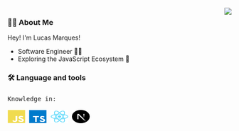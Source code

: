 <br clear="both">
<!--
<img align="right" height="400" src="https://github.com/user-attachments/assets/a0c761bf-cd9d-46cd-a997-696096bf9933" />
-->
<img align="right" height="400" src="https://user-images.githubusercontent.com/81328619/213875785-400ae517-156b-4aca-a787-bac75d84c393.gif" style="margin-left: 20px;" />

###

<div align="left" style="width: 200px; margin-right: 15px">
<!--   <a href="https://www.linkedin.com/in/lucasmarkes/" target="_blank">
    <img src="https://img.shields.io/static/v1?message=LinkedIn&logo=linkedin&label=&color=0077B5&logoColor=white&labelColor=&style=for-the-badge" height="25" alt="linkedin logo"  />
  </a> -->
<!--   <a href="lucasmarkes.dev@gmail.com" target="_blank">
    <img src="https://img.shields.io/static/v1?message=Gmail&logo=gmail&label=&color=D14836&logoColor=white&labelColor=&style=for-the-badge" height="25" alt="gmail logo"  />
  </a> -->
</div>

###

<h3 align="left">👩‍💻  About Me</h3>

<p align="left">
  Hey! I'm Lucas Marques!<br
</p>

- Software Engineer 👨‍💻
- Exploring the JavaScript Ecosystem 🚀

<!--
```javascript
{
  working: "Junior Software Engineer 👨‍💻",
  learning: "Exploring the JavaScript Ecosystem 🚀",
  freeTime: "Improving my English skills 🌍"
}
```
-->
###

<h3 align="left">🛠 Language and tools</h3>

###
<!--
<div align="left">
  <img src="https://cdn.jsdelivr.net/gh/devicons/devicon/icons/typescript/typescript-plain.svg" height="40" alt="typescript logo"  />
  <img width="12" />
  <img src="https://cdn.jsdelivr.net/gh/devicons/devicon/icons/javascript/javascript-plain.svg" height="40" alt="javascript logo"  />
  <img width="12" />
  <img src="https://cdn.jsdelivr.net/gh/devicons/devicon/icons/react/react-original.svg" height="40" alt="react logo"  />
  <img width="12" />
  <img src="https://cdn.jsdelivr.net/gh/devicons/devicon/icons/nextjs/nextjs-original.svg" height="40" alt="nextjs logo"  />
  <img width="12" />
  <img src="https://cdn.jsdelivr.net/gh/devicons/devicon/icons/nodejs/nodejs-original.svg" height="40" alt="nodejs logo"  />
  <img width="12" />
  <img src="https://cdn.jsdelivr.net/gh/devicons/devicon/icons/postgresql/postgresql-original.svg" height="40" alt="postgresql logo"  />
  <img width="12" />
  <img src="https://cdn.jsdelivr.net/gh/devicons/devicon/icons/mongodb/mongodb-original.svg" height="40" alt="mongodb logo"  />
  <img width="12" />
  <img src="https://cdn.jsdelivr.net/gh/devicons/devicon/icons/docker/docker-original.svg" height="40" alt="docker logo"  />
</div>
-->

<kbd align="left">
      <kbd>Knowledge in:</kbd>
      <br />
      <br />
      <img align="center" title="JavaScript" alt="JavaScript" height="30" width="40" src="https://raw.githubusercontent.com/devicons/devicon/master/icons/javascript/javascript-plain.svg">
      <img align="center" title="TypeScript" alt="TypeScript" height="30" width="40" src="https://raw.githubusercontent.com/devicons/devicon/master/icons/typescript/typescript-plain.svg"> 
      <img align="center" title="React" alt="React" height="30" width="40" src="https://raw.githubusercontent.com/devicons/devicon/master/icons/react/react-original.svg">
      <img align="center" title="Nextjs" alt="Nextjs" height="30" width="40" src="https://raw.githubusercontent.com/devicons/devicon/master/icons/nextjs/nextjs-original.svg">
<!--       <img align="center" title="NodeJS" alt="NodeJS" height="30" width="40" src="https://raw.githubusercontent.com/devicons/devicon/master/icons/nodejs/nodejs-plain.svg">
      <img align="center" title="Tailwind CSS" alt="Go" height="30" width="40" src="https://raw.githubusercontent.com/devicons/devicon/master/icons/tailwindcss/tailwindcss-original.svg">
      <img align="center" title="Docker" alt="Docker" height="30" width="40" src="https://raw.githubusercontent.com/devicons/devicon/master/icons/docker/docker-original.svg">
      <img align="center" title="Prisma" alt="Prisma" height="30" width="40" src="https://raw.githubusercontent.com/devicons/devicon/master/icons/prisma/prisma-original.svg">
      <img align="center" title="Mongodb" alt="Mongodb" height="30" width="40" src="https://raw.githubusercontent.com/devicons/devicon/master/icons/mongodb/mongodb-original.svg"> -->
<br />
<br /> 
<!--
<h3 align="left">🔥   My Stats :</h3>

###

<div align="left">
  <img src="https://github-readme-stats.vercel.app/api/top-langs?username=lucasmarkes&locale=en&hide_title=false&layout=compact&card_width=320&langs_count=5&theme=dracula&hide_border=false&order=2" height="150" alt="languages graph"  />
</div>

###

<div align="left">
  <a href="https://open.spotify.com/user/v90e91ahroref6mic4x6mjfux">
    <img src="https://spotify-recently-played-readme.vercel.app/api?user=v90e91ahroref6mic4x6mjfux&count=5&unique=true" alt="Spotify recently played"  />
  </a>
</div>

###
-->
